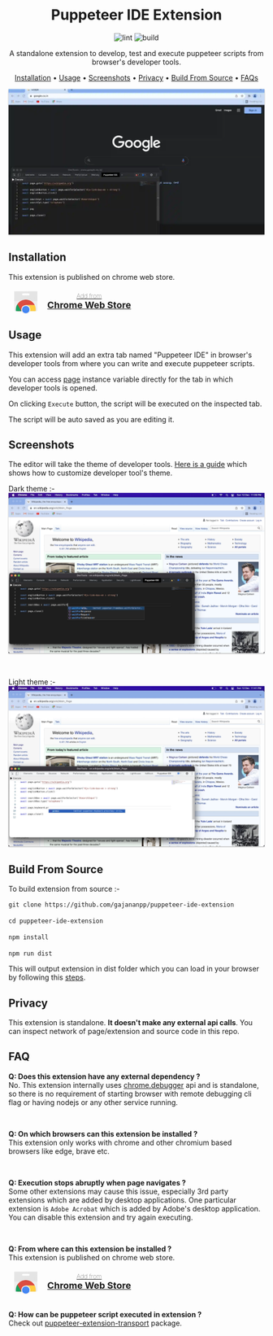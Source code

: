 <div align="center">

# Puppeteer IDE Extension

![lint](https://github.com/gajananpp/puppeteer-ide-extension/actions/workflows/lint.yml/badge.svg) 
![build](https://github.com/gajananpp/puppeteer-ide-extension/actions/workflows/build.yml/badge.svg) 

A standalone extension to develop, test and execute puppeteer scripts from browser's developer tools.

[Installation](#installation) •
[Usage](#usage) •
[Screenshots](#screenshots) •
[Privacy](#privacy) •
[Build From Source](#build-from-source) •
[FAQs](#faq)

<img src="assets/pptr-ide-extension.webp" alt="Demo GIF" width="800" style="box-shadow: rgba(0, 0, 0, 0.12) 0px 1px 3px, rgba(0, 0, 0, 0.24) 0px 1px 2px;" />


</div>



## Installation
This extension is published on chrome web store.

<a class="btn" href="https://chrome.google.com/webstore/detail/puppeteer-ide/ilehdekjacappgghkgmmlbhgbnlkgoid" style="width: 250px;display: flex;flex-direction: row;justify-content: space-around;align-items: center;">
<svg viewbox="0 0 192 192" style="width: 50px;"><defs><path id="a" d="M8 20v140c0 6.6 5.4 12 12 12h152c6.6 0 12-5.4 12-12V20H8zm108 32H76c-4.42 0-8-3.58-8-8s3.58-8 8-8h40c4.42 0 8 3.58 8 8s-3.58 8-8 8z"></path></defs><clippath id="b"><use xlink:href="#a" overflow="visible"></use></clippath><path clip-path="url(#b)" fill="#eee" d="M8 20h176v152H8z"></path><path fill="#fff" d="M116 36H76c-4.42 0-8 3.58-8 8s3.58 8 8 8h40c4.42 0 8-3.58 8-8s-3.58-8-8-8z" clip-path="url(#b)"></path><g clip-path="url(#b)"><defs><circle id="c" cx="96" cy="160" r="76"></circle></defs><clippath id="d"><use xlink:href="#c" overflow="visible"></use></clippath><path d="M32.07 84v93.27h34.01L96 125.45h76V84zm0 0v93.27h34.01L96 125.45h76V84z" clip-path="url(#d)" fill="#DB4437"></path><path d="M20 236h72.34l33.58-33.58v-25.14l-59.84-.01L20 98.24zm0 0h72.34l33.58-33.58v-25.14l-59.84-.01L20 98.24z" clip-path="url(#d)" fill="#0F9D58"></path><path d="M96 125.45l29.92 51.82L92.35 236H172V125.45zm0 0l29.92 51.82L92.35 236H172V125.45z" clip-path="url(#d)" fill="#FFCD40"></path></g><g clip-path="url(#d)"><circle fill="#F1F1F1" cx="96" cy="160" r="34.55"></circle><circle fill="#4285F4" cx="96" cy="160" r="27.64"></circle></g><path clip-path="url(#b)" fill="#212121" fill-opacity=".05" d="M8 20h176v76H8z"></path><path fill="#212121" fill-opacity=".02" d="M8 95h176v1H8z"></path><path fill="#fff" fill-opacity=".05" d="M8 96h176v1H8z"></path><path fill="#212121" fill-opacity=".02" d="M116 52H76c-4.25 0-7.72-3.32-7.97-7.5-.02.17-.03.33-.03.5 0 4.42 3.58 8 8 8h40c4.42 0 8-3.58 8-8 0-.17-.01-.33-.03-.5-.25 4.18-3.72 7.5-7.97 7.5zM8 20v1h176v-1H8z"></path><path fill="#231F20" fill-opacity=".1" d="M76 36h40c4.25 0 7.72 3.32 7.97 7.5.01-.17.03-.33.03-.5 0-4.42-3.58-8-8-8H76c-4.42 0-8 3.58-8 8 0 .17.01.33.03.5.25-4.18 3.72-7.5 7.97-7.5zm96 135H20c-6.6 0-12-5.4-12-12v1c0 6.6 5.4 12 12 12h152c6.6 0 12-5.4 12-12v-1c0 6.6-5.4 12-12 12z"></path><radialgradient id="e" cx="7.502" cy="19.344" r="227.596" gradientunits="userSpaceOnUse"><stop offset="0" stop-color="#fff" stop-opacity=".1"></stop><stop offset="1" stop-color="#fff" stop-opacity="0"></stop></radialgradient><path fill="url(#e)" d="M8 20v140c0 6.6 5.4 12 12 12h152c6.6 0 12-5.4 12-12V20H8zm108 32H76c-4.42 0-8-3.58-8-8s3.58-8 8-8h40c4.42 0 8 3.58 8 8s-3.58 8-8 8z"></path><path fill="none" d="M0 0h192v192H0z"></path></svg>
  <div style="display: flex;flex-direction: column;justify-content: space-around;align-items: center;">
  <span style="font-weight: lighter;font-size: 12px;">Add from</span><span style="white-space: nowrap;font-weight: bold;font-size: 18px;">Chrome Web Store</span>   
  </div>
</a>

## Usage

This extension will add an extra tab named "Puppeteer IDE" in browser's developer tools from where you can write and execute puppeteer scripts.

You can access [page](https://pptr.dev/#?product=Puppeteer&version=v13.0.0&show=api-class-page) instance variable directly for the tab in which developer tools is opened. 

On clicking `Execute` button, the script will be executed on the inspected tab.

The script will be auto saved as you are editing it.

## Screenshots

The editor will take the theme of developer tools. [Here is a guide](https://developer.chrome.com/docs/devtools/customize/dark-theme/) which shows how to customize developer tool's theme.

Dark theme :- 
<img alt="Dark Theme" src="assets/screenshots/screen-1.webp" style="box-shadow: rgba(0, 0, 0, 0.12) 0px 1px 3px, rgba(0, 0, 0, 0.24) 0px 1px 2px;" />

<br>

Light theme :- 
<img alt="Light Theme" src="assets/screenshots/screen-2.webp" style="box-shadow: rgba(0, 0, 0, 0.12) 0px 1px 3px, rgba(0, 0, 0, 0.24) 0px 1px 2px;" />


## Build From Source

To build extension from source :-
```
git clone https://github.com/gajananpp/puppeteer-ide-extension

cd puppeteer-ide-extension

npm install

npm run dist
```
This will output extension in dist folder which you can load in your browser by following this [steps](https://developer.chrome.com/docs/extensions/mv3/getstarted/#:~:text=The%20directory%20holding%20the%20manifest%20file%20can%20be%20added%20as%20an%20extension%20in%20developer%20mode%20in%20its%20current%20state.).

## Privacy
This extension is standalone. **It doesn't make any external api calls**. You can inspect network of page/extension and source code in this repo.


## FAQ

**Q: Does this extension have any external dependency ?**
<br>
No. This extension internally uses [chrome.debugger](https://developer.chrome.com/docs/extensions/reference/debugger/) api and is standalone, so there is no requirement of starting browser with remote debugging cli flag or having nodejs or any other service running. 

<br>

**Q: On which browsers can this extension be installed ?**
<br>
This extension only works with chrome and other chromium based browsers like edge, brave etc.

<br>

**Q: Execution stops abruptly when page navigates ?**
<br>
Some other extensions may cause this issue, especially 3rd party extensions which are added by desktop applications. One particular extension is `Adobe Acrobat` which is added by Adobe's desktop application.
You can disable this extension and try again executing.

<br>

**Q: From where can this extension be installed ?**
<br>
This extension is published on chrome web store.

<a class="btn" href="https://chrome.google.com/webstore/detail/puppeteer-ide/ilehdekjacappgghkgmmlbhgbnlkgoid" style="width: 250px;display: flex;flex-direction: row;justify-content: space-around;align-items: center;">
<svg viewbox="0 0 192 192" style="width: 50px;"><defs><path id="a" d="M8 20v140c0 6.6 5.4 12 12 12h152c6.6 0 12-5.4 12-12V20H8zm108 32H76c-4.42 0-8-3.58-8-8s3.58-8 8-8h40c4.42 0 8 3.58 8 8s-3.58 8-8 8z"></path></defs><clippath id="b"><use xlink:href="#a" overflow="visible"></use></clippath><path clip-path="url(#b)" fill="#eee" d="M8 20h176v152H8z"></path><path fill="#fff" d="M116 36H76c-4.42 0-8 3.58-8 8s3.58 8 8 8h40c4.42 0 8-3.58 8-8s-3.58-8-8-8z" clip-path="url(#b)"></path><g clip-path="url(#b)"><defs><circle id="c" cx="96" cy="160" r="76"></circle></defs><clippath id="d"><use xlink:href="#c" overflow="visible"></use></clippath><path d="M32.07 84v93.27h34.01L96 125.45h76V84zm0 0v93.27h34.01L96 125.45h76V84z" clip-path="url(#d)" fill="#DB4437"></path><path d="M20 236h72.34l33.58-33.58v-25.14l-59.84-.01L20 98.24zm0 0h72.34l33.58-33.58v-25.14l-59.84-.01L20 98.24z" clip-path="url(#d)" fill="#0F9D58"></path><path d="M96 125.45l29.92 51.82L92.35 236H172V125.45zm0 0l29.92 51.82L92.35 236H172V125.45z" clip-path="url(#d)" fill="#FFCD40"></path></g><g clip-path="url(#d)"><circle fill="#F1F1F1" cx="96" cy="160" r="34.55"></circle><circle fill="#4285F4" cx="96" cy="160" r="27.64"></circle></g><path clip-path="url(#b)" fill="#212121" fill-opacity=".05" d="M8 20h176v76H8z"></path><path fill="#212121" fill-opacity=".02" d="M8 95h176v1H8z"></path><path fill="#fff" fill-opacity=".05" d="M8 96h176v1H8z"></path><path fill="#212121" fill-opacity=".02" d="M116 52H76c-4.25 0-7.72-3.32-7.97-7.5-.02.17-.03.33-.03.5 0 4.42 3.58 8 8 8h40c4.42 0 8-3.58 8-8 0-.17-.01-.33-.03-.5-.25 4.18-3.72 7.5-7.97 7.5zM8 20v1h176v-1H8z"></path><path fill="#231F20" fill-opacity=".1" d="M76 36h40c4.25 0 7.72 3.32 7.97 7.5.01-.17.03-.33.03-.5 0-4.42-3.58-8-8-8H76c-4.42 0-8 3.58-8 8 0 .17.01.33.03.5.25-4.18 3.72-7.5 7.97-7.5zm96 135H20c-6.6 0-12-5.4-12-12v1c0 6.6 5.4 12 12 12h152c6.6 0 12-5.4 12-12v-1c0 6.6-5.4 12-12 12z"></path><radialgradient id="e" cx="7.502" cy="19.344" r="227.596" gradientunits="userSpaceOnUse"><stop offset="0" stop-color="#fff" stop-opacity=".1"></stop><stop offset="1" stop-color="#fff" stop-opacity="0"></stop></radialgradient><path fill="url(#e)" d="M8 20v140c0 6.6 5.4 12 12 12h152c6.6 0 12-5.4 12-12V20H8zm108 32H76c-4.42 0-8-3.58-8-8s3.58-8 8-8h40c4.42 0 8 3.58 8 8s-3.58 8-8 8z"></path><path fill="none" d="M0 0h192v192H0z"></path></svg>
  <div style="display: flex;flex-direction: column;justify-content: space-around;align-items: center;">
  <span style="font-weight: lighter;font-size: 12px;">Add from</span><span style="white-space: nowrap;font-weight: bold;font-size: 18px;">Chrome Web Store</span>   
  </div>
</a>


<br>

**Q: How can be puppeteer script executed in extension ?**
<br>
Check out [puppeteer-extension-transport](https://github.com/gajananpp/puppeteer-extension-transport) package.

<br>

